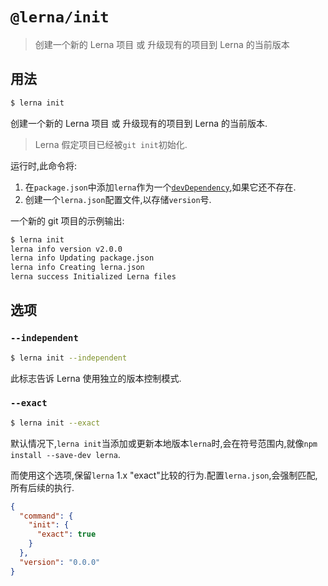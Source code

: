 # `@lerna/init`

> 创建一个新的 Lerna 项目 或 升级现有的项目到 Lerna 的当前版本

## 用法

```sh
$ lerna init
```

创建一个新的 Lerna 项目 或 升级现有的项目到 Lerna 的当前版本.

> Lerna 假定项目已经被`git init`初始化.

运行时,此命令将:

1.  在`package.json`中添加`lerna`作为一个[`devDependency`](https://docs.npmjs.com/files/package.json#devdependencies),如果它还不存在.
2.  创建一个`lerna.json`配置文件,以存储`version`号.

一个新的 git 项目的示例输出:

```sh
$ lerna init
lerna info version v2.0.0
lerna info Updating package.json
lerna info Creating lerna.json
lerna success Initialized Lerna files
```

## 选项

### `--independent`

```sh
$ lerna init --independent
```

此标志告诉 Lerna 使用独立的版本控制模式.

### `--exact`

```sh
$ lerna init --exact
```

默认情况下,`lerna init`当添加或更新本地版本`lerna`时,会在符号范围内,就像`npm install --save-dev lerna`.

而使用这个选项,保留`lerna` 1.x "exact"比较的行为.配置`lerna.json`,会强制匹配,所有后续的执行.

```json
{
  "command": {
    "init": {
      "exact": true
    }
  },
  "version": "0.0.0"
}
```
